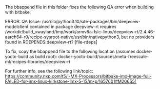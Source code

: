 The bbappend file in this folder fixes the following QA error when building with bitbake:

ERROR: QA Issue: /usr/lib/python3.10/site-packages/bin/deepview-modelclient contained in package deepview-rt 
requires /workdir/build_xwayland/tmp/work/armv8a-fslc-linux/deepview-rt/2.4.46-aarch64-r0/recipe-sysroot-native/usr/bin/nativepython3, 
but no providers found in RDEPENDS:deepview-rt? [file-rdeps]

To fix, copy the bbappend file to the following location (assumes docker-yocto-build as build root):
docker-yocto-build/sources/meta-freescale-ml/recipes-libraries/deepview-rt

For further info, see the following link/topic:
https://community.nxp.com/t5/i-MX-Processors/bitbake-imx-image-full-FAILED-for-imx-linux-kirkstone-imx-5-15/m-p/1657601#M206551